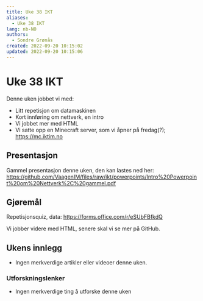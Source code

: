 ```yaml
---
title: Uke 38 IKT
aliases: 
  - Uke 38 IKT
lang: nb-NO
authors:
  - Sondre Grønås
created: 2022-09-20 10:15:02
updated: 2022-09-20 10:15:06
---
```

# Uke 38 IKT
Denne uken jobbet vi med:
- Litt repetisjon om datamaskinen
- Kort innføring om nettverk, en intro
- Vi jobbet mer med HTML
- Vi satte opp en Minecraft server, som vi åpner på fredag(?); https://mc.iktim.no

## Presentasjon
Gammel presentasjon denne uken, den kan lastes ned her:
https://github.com/VaagenIM/files/raw/ikt/powerpoints/Intro%20Powerpoint%20om%20Nettverk%2C%20gammel.pdf

## Gjøremål
Repetisjonsquiz, data: https://forms.office.com/r/eSUbFBfkdQ

Vi jobber videre med HTML, senere skal vi se mer på GitHub.

## Ukens innlegg
- Ingen merkverdige artikler eller videoer denne uken.

### Utforskningslenker
- Ingen merkverdige ting å utforske denne uken
